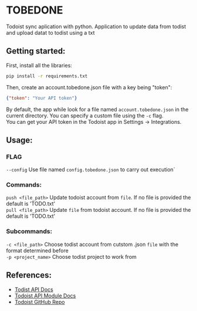 # TOBEDONE
Todoist sync aplication with python. Application to update data from todist and upload datat to todist using a txt

## Getting started:
First, install all the libraries:  
```bash
pip install -r requirements.txt
``` 
Then, create an account.tobedone.json file with a key being "token":  
```json 
{"token": "Your API token"}
```
By default, the app while look for a file named `account.tobedone.json` in the current directory. You can 
specify a custom file using the `-c` flag.  
You can get your API token in the Todoist app in Settings -> Integrations.


## Usage:
### FLAG
`--config` Use file named `config.tobedone.json` to carry out execution` 
### Commands:
`push <file_path>` Update todoist account from `file`.  If no file is provided the default is 'TODO.txt'  
`pull <file_path>` Update `file` from todoist account.  If no file is provided the default is 'TODO.txt'  

### Subcommands:
`-c <file_path>` Choose todist account from cutstom .json `file` with the format determined before  
`-p <project_name>` Choose todist project to work from  

## References:
- [Todist API Docs](https://developer.todoist.com/sync/v8/#get-all-projects)  
- [Todoist API Module Docs](https://todoist-python.readthedocs.io/en/latest/)  
- [Todoist GitHub Repo](https://github.com/doist/todoist-python)  